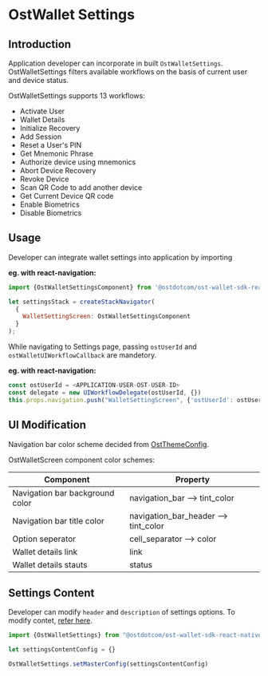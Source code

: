 # OstWallet Settings

## Introduction

Application developer can incorporate in built `OstWalletSettings`. OstWalletSettings filters available workflows on the basis of current user and device status.

OstWalletSettings supports 13 workflows:

* Activate User
* Wallet Details
* Initialize Recovery
* Add Session
* Reset a User's PIN
* Get Mnemonic Phrase
* Authorize device using mnemonics
* Abort Device Recovery
* Revoke Device
* Scan QR Code to add another device
* Get Current Device QR code
* Enable Biometrics
* Disable Biometrics

## Usage

Developer can integrate wallet settings into application by importing

<b>eg. with react-navigation:</b>
```js
import {OstWalletSettingsComponent} from '@ostdotcom/ost-wallet-sdk-react-native';

let settingsStack = createStackNavigator(
  {
    WalletSettingScreen: OstWalletSettingsComponent
  }
);
```

While navigating to Settings page, passing `ostUserId` and `ostWalletUIWorkflowCallback` are mandetory.

<b>eg. with react-navigation:</b>
```js
const ostUserId = <APPLICATION-USER-OST-USER-ID>
const delegate = new UIWorkflowDelegate(ostUserId, {})
this.props.navigation.push("WalletSettingScreen", {'ostUserId': ostUserId, 'ostWalletUIWorkflowCallback': delegate});
```

## UI Modification

Navigation bar color scheme decided from [OstThemeConfig](). 

OstWalletScreen component color schemes:

| Component | Property |
| -------------- | ------------ |
| Navigation bar background color | navigation_bar --> tint_color |
| Navigation bar title color | navigation_bar_header --> tint_color |
| Option seperator | cell_separator --> color |
| Wallet details link | link |
| Wallet details stauts | status |

## Settings Content

Developer can modify `header` and `description` of settings options. To modify contet, [refer here](../OstWalletSettingsConfig.md).

```js
import {OstWalletSettings} from "@ostdotcom/ost-wallet-sdk-react-native/js/index";

let settingsContentConfig = {}

OstWalletSettings.setMasterConfig(settingsContentConfig)
```


